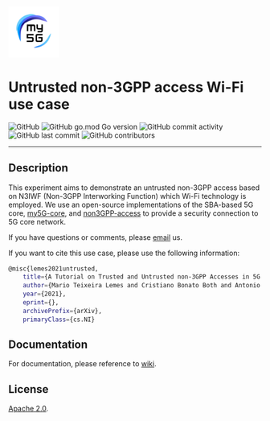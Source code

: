 <img width="20%" src="sample/my5g_wifi_config/figs/my5g-logo.png" alt="my5G-core"/>

# Untrusted non-3GPP access Wi-Fi use case

![GitHub](https://img.shields.io/github/license/LABORA-INF-UFG/paper-MCAK-2021?color=blue)
![GitHub go.mod Go version](https://img.shields.io/github/go-mod/go-version/my5G/my5GCore)
![GitHub commit activity](https://img.shields.io/github/commit-activity/y/LABORA-INF-UFG/paper-MCAK-2021) 
![GitHub last commit](https://img.shields.io/github/last-commit/LABORA-INF-UFG/paper-MCAK-2021)
![GitHub contributors](https://img.shields.io/github/contributors/LABORA-INF-UFG/paper-MCAK-2021)

----
## Description

This experiment aims to demonstrate an untrusted non-3GPP access based on N3IWF (Non-3GPP Interworking Function) which Wi-Fi technology is employed. We use an open-source implementations of the SBA-based 5G core, [my5G-core](https://github.com/my5G/my5G-core), and [non3GPP-access](https://github.com/my5G/my5G-non3GPP-access) to provide a security connection to 5G core network.

If you have questions or comments, please [email](mailto:mario.lemes@ifg.edu.br) us.

If you want to cite this use case, please use the following information:

```bash
@misc{lemes2021untrusted,
    title={A Tutorial on Trusted and Untrusted non-3GPP Accesses in 5G Systems - First Steps Towards a Unified Communications Infrastructure},
    author={Mario Teixeira Lemes and Cristiano Bonato Both and Antonio C. de Oliveira Jr. and Kleber Vieira Cardoso},
    year={2021},
    eprint={},
    archivePrefix={arXiv},
    primaryClass={cs.NI}
```

## Documentation

For documentation, please reference to [wiki](https://github.com/LABORA-INF-UFG/paper-MCAK-2021/wiki).

## License

[Apache 2.0](https://github.com/LABORA-INF-UFG/paper-MCAK-2021/blob/master/LICENSE).
